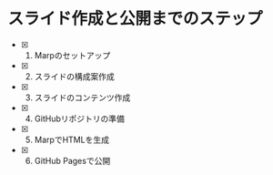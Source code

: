 # スライド作成と公開までのステップ

- [x] 1. Marpのセットアップ
- [x] 2. スライドの構成案作成
- [x] 3. スライドのコンテンツ作成
- [x] 4. GitHubリポジトリの準備
- [x] 5. MarpでHTMLを生成
- [x] 6. GitHub Pagesで公開
